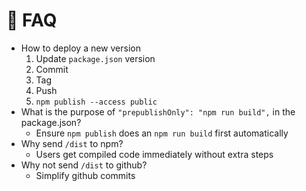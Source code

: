 # 🥸 FAQ
- How to deploy a new version
    1. Update `package.json` version
    1. Commit
    1. Tag
    1. Push
    1. `npm publish --access public` 
- What is the purpose of `"prepublishOnly": "npm run build",` in the package.json?
    - Ensure `npm publish` does an `npm run build` first automatically
- Why send `/dist` to npm?
    - Users get compiled code immediately without extra steps
- Why not send `/dist` to github?
    - Simplify github commits
